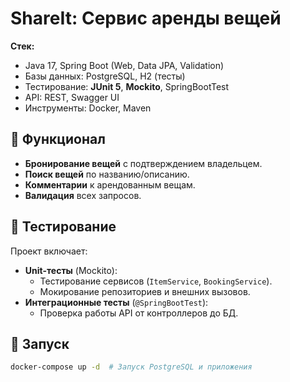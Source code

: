 # ShareIt: Сервис аренды вещей  

**Стек:**  
- Java 17, Spring Boot (Web, Data JPA, Validation)  
- Базы данных: PostgreSQL, H2 (тесты)  
- Тестирование: **JUnit 5**, **Mockito**, SpringBootTest  
- API: REST, Swagger UI  
- Инструменты: Docker, Maven  

## 📌 Функционал  
- **Бронирование вещей** с подтверждением владельцем.  
- **Поиск вещей** по названию/описанию.  
- **Комментарии** к арендованным вещам.  
- **Валидация** всех запросов.  

## 🧪 Тестирование  
Проект включает:  
- **Unit-тесты** (Mockito):  
  - Тестирование сервисов (`ItemService`, `BookingService`).  
  - Мокирование репозиториев и внешних вызовов.  
- **Интеграционные тесты** (`@SpringBootTest`):  
  - Проверка работы API от контроллеров до БД.  

## 🚀 Запуск  
```bash
docker-compose up -d  # Запуск PostgreSQL и приложения
